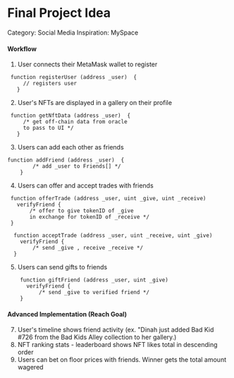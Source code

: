 # Final Project Idea

Category: Social Media
Inspiration: MySpace

#### Workflow

  1. User connects their MetaMask wallet to register  
   ```
    function registerUser (address _user)  {
        // registers user 
      } 
   ``` 
  2. User's NFTs are displayed in a gallery on their profile
   
   ```
    function getNftData (address _user)  {
        /* get off-chain data from oracle 
        to pass to UI */
      } 
   ``` 
  3. Users can add each other as friends
   
  ```
  function addFriend (address _user)  {
          /* add _user to Friends[] */
      }
  ``` 

  4. Users can offer and accept trades with friends
   ```
    function offerTrade (address _user, uint _give, uint _receive) 
      verifyFriend {
          /* offer to give tokenID of _give 
          in exchange for tokenID of _receive */
    }
  ``` 
  ```
    function acceptTrade (address _user, uint _receive, uint _give) 
      verifyFriend {
          /* send _give , receive _receive */
    }
  ``` 

  5. Users can send gifts to friends
```
    function giftFriend (address _user, uint _give) 
      verifyFriend {
          /* send _give to verified friend */
    }
  ``` 


#### Advanced Implementation (Reach Goal)
  7. User's timeline shows friend activity (ex. "Dinah just added Bad Kid #726 from the Bad Kids Alley collection to her gallery.)
  8. NFT ranking stats - leaderboard shows NFT likes total in descending order
  9. Users can bet on floor prices with friends. Winner gets the total amount wagered
